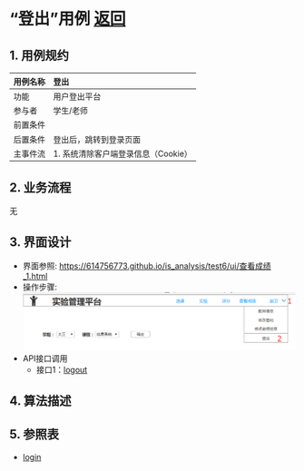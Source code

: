 ﻿﻿<!-- markdownlint-disable MD033-->
<!-- 禁止MD033类型的警告 https://www.npmjs.com/package/markdownlint -->

# “登出”用例 [返回](../README.md)

## 1. 用例规约

|用例名称|登出|
|-------|:-------------|
|功能|用户登出平台|
|参与者|学生/老师|
|前置条件| |
|后置条件|登出后，跳转到登录页面|
|主事件流| 1. 系统清除客户端登录信息（Cookie）|

## 2. 业务流程
无

## 3. 界面设计
- 界面参照: https://614756773.github.io/is_analysis/test6/ui/查看成绩_1.html
- 操作步骤:![pic1](../picture/登出的操作.png)
- API接口调用
    - 接口1：[logout](../接口/logout.md)

## 4. 算法描述
    
## 5. 参照表

- [login](../数据库设计.md/#login)

